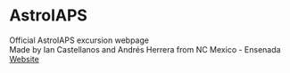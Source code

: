 # AstroIAPS
Official AstroIAPS excursion webpage  
Made by Ian Castellanos and Andrés Herrera from NC Mexico - Ensenada  
[Website](nc-mexico.github.io/AstroIAPS)
